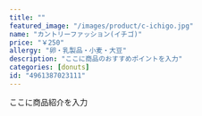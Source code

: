 ```yaml
---
title: ""
featured_image: "/images/product/c-ichigo.jpg"
name: "カントリーファッション(イチゴ)"
price: "￥250"
allergy: "卵・乳製品・小麦・大豆"
description: "ここに商品のおすすめポイントを入力"
categories: [donuts]
id: "4961387023111"
---
```


ここに商品紹介を入力
